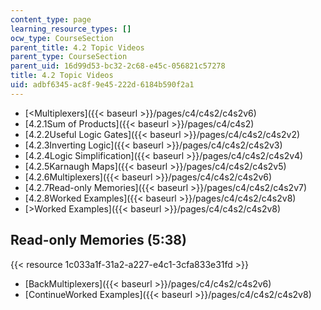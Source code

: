 ```yaml
---
content_type: page
learning_resource_types: []
ocw_type: CourseSection
parent_title: 4.2 Topic Videos
parent_type: CourseSection
parent_uid: 16d99d53-bc32-2c68-e45c-056821c57278
title: 4.2 Topic Videos
uid: adbf6345-ac8f-9e45-222d-6184b590f2a1
---
```


*   [\<Multiplexers]({{< baseurl >}}/pages/c4/c4s2/c4s2v6)
*   [4.2.1Sum of Products]({{< baseurl >}}/pages/c4/c4s2)
*   [4.2.2Useful Logic Gates]({{< baseurl >}}/pages/c4/c4s2/c4s2v2)
*   [4.2.3Inverting Logic]({{< baseurl >}}/pages/c4/c4s2/c4s2v3)
*   [4.2.4Logic Simplification]({{< baseurl >}}/pages/c4/c4s2/c4s2v4)
*   [4.2.5Karnaugh Maps]({{< baseurl >}}/pages/c4/c4s2/c4s2v5)
*   [4.2.6Multiplexers]({{< baseurl >}}/pages/c4/c4s2/c4s2v6)
*   [4.2.7Read-only Memories]({{< baseurl >}}/pages/c4/c4s2/c4s2v7)
*   [4.2.8Worked Examples]({{< baseurl >}}/pages/c4/c4s2/c4s2v8)
*   [\>Worked Examples]({{< baseurl >}}/pages/c4/c4s2/c4s2v8)

Read-only Memories (5:38)
-------------------------

{{< resource 1c033a1f-31a2-a227-e4c1-3cfa833e31fd >}}

*   [BackMultiplexers]({{< baseurl >}}/pages/c4/c4s2/c4s2v6)
*   [ContinueWorked Examples]({{< baseurl >}}/pages/c4/c4s2/c4s2v8)